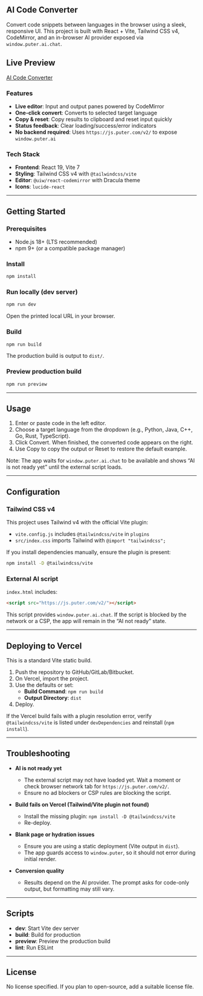 ## AI Code Converter

Convert code snippets between languages in the browser using a sleek, responsive UI. This project is built with React + Vite, Tailwind CSS v4, CodeMirror, and an in-browser AI provider exposed via `window.puter.ai.chat`.

## Live Preview
[AI Code Converter](https://ai-code-converter-v69.vercel.app/)

### Features
- **Live editor**: Input and output panes powered by CodeMirror
- **One-click convert**: Converts to selected target language
- **Copy & reset**: Copy results to clipboard and reset input quickly
- **Status feedback**: Clear loading/success/error indicators
- **No backend required**: Uses `https://js.puter.com/v2/` to expose `window.puter.ai`

### Tech Stack
- **Frontend**: React 19, Vite 7
- **Styling**: Tailwind CSS v4 with `@tailwindcss/vite`
- **Editor**: `@uiw/react-codemirror` with Dracula theme
- **Icons**: `lucide-react`

---

## Getting Started

### Prerequisites
- Node.js 18+ (LTS recommended)
- npm 9+ (or a compatible package manager)

### Install
```bash
npm install
```

### Run locally (dev server)
```bash
npm run dev
```
Open the printed local URL in your browser.

### Build
```bash
npm run build
```
The production build is output to `dist/`.

### Preview production build
```bash
npm run preview
```

---

## Usage
1. Enter or paste code in the left editor.
2. Choose a target language from the dropdown (e.g., Python, Java, C++, Go, Rust, TypeScript).
3. Click Convert. When finished, the converted code appears on the right.
4. Use Copy to copy the output or Reset to restore the default example.

Note: The app waits for `window.puter.ai.chat` to be available and shows “AI is not ready yet” until the external script loads.

---

## Configuration

### Tailwind CSS v4
This project uses Tailwind v4 with the official Vite plugin:
- `vite.config.js` includes `@tailwindcss/vite` in `plugins`
- `src/index.css` imports Tailwind with `@import "tailwindcss";`

If you install dependencies manually, ensure the plugin is present:
```bash
npm install -D @tailwindcss/vite
```

### External AI script
`index.html` includes:
```html
<script src="https://js.puter.com/v2/"></script>
```
This script provides `window.puter.ai.chat`. If the script is blocked by the network or a CSP, the app will remain in the “AI not ready” state.

---

## Deploying to Vercel

This is a standard Vite static build.

1. Push the repository to GitHub/GitLab/Bitbucket.
2. On Vercel, import the project.
3. Use the defaults or set:
   - **Build Command**: `npm run build`
   - **Output Directory**: `dist`
4. Deploy.

If the Vercel build fails with a plugin resolution error, verify `@tailwindcss/vite` is listed under `devDependencies` and reinstall (`npm install`).

---

## Troubleshooting

- **AI is not ready yet**
  - The external script may not have loaded yet. Wait a moment or check browser network tab for `https://js.puter.com/v2/`.
  - Ensure no ad blockers or CSP rules are blocking the script.

- **Build fails on Vercel (Tailwind/Vite plugin not found)**
  - Install the missing plugin: `npm install -D @tailwindcss/vite`
  - Re-deploy.

- **Blank page or hydration issues**
  - Ensure you are using a static deployment (Vite output in `dist`).
  - The app guards access to `window.puter`, so it should not error during initial render.

- **Conversion quality**
  - Results depend on the AI provider. The prompt asks for code-only output, but formatting may still vary.

---

## Scripts
- **dev**: Start Vite dev server
- **build**: Build for production
- **preview**: Preview the production build
- **lint**: Run ESLint

---

## License

No license specified. If you plan to open-source, add a suitable license file.
